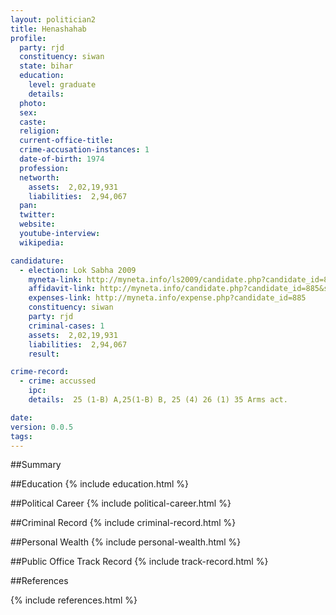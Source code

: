 ```yaml
---
layout: politician2
title: Henashahab
profile: 
  party: rjd
  constituency: siwan
  state: bihar
  education: 
    level: graduate
    details: 
  photo: 
  sex: 
  caste: 
  religion: 
  current-office-title: 
  crime-accusation-instances: 1
  date-of-birth: 1974
  profession: 
  networth: 
    assets:  2,02,19,931
    liabilities:  2,94,067
  pan: 
  twitter: 
  website: 
  youtube-interview: 
  wikipedia: 

candidature: 
  - election: Lok Sabha 2009
    myneta-link: http://myneta.info/ls2009/candidate.php?candidate_id=885
    affidavit-link: http://myneta.info/candidate.php?candidate_id=885&scan=original
    expenses-link: http://myneta.info/expense.php?candidate_id=885
    constituency: siwan 
    party: rjd
    criminal-cases: 1
    assets:  2,02,19,931
    liabilities:  2,94,067
    result:  

crime-record: 
  - crime: accussed
    ipc: 
    details:  25 (1-B) A,25(1-B) B, 25 (4) 26 (1) 35 Arms act.  

date: 
version: 0.0.5
tags: 
---
```

##Summary


##Education
{% include education.html %}


##Political Career
{% include political-career.html %}


##Criminal Record
{% include criminal-record.html %}


##Personal Wealth
{% include personal-wealth.html %}


##Public Office Track Record
{% include track-record.html %}


##References


{% include references.html %}